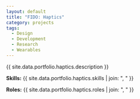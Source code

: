 ```yaml
---
layout: default
title: "FIDO: Haptics"
category: projects
tags:
  - Design
  - Development
  - Research
  - Wearables
---
```


{{ site.data.portfolio.haptics.description }}

**Skills:** {{ site.data.portfolio.haptics.skills | join: ", " }}

**Roles:** {{ site.data.portfolio.haptics.roles | join: ", " }}
